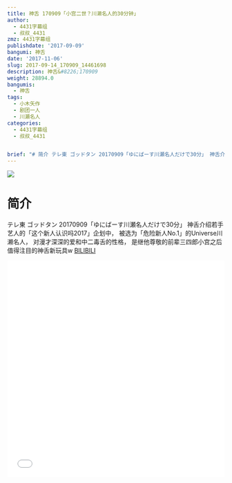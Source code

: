```yaml
---
title: 神舌 170909「小宫二世？川濑名人的30分钟」
author:
  - 4431字幕组
  - 叔叔_4431
zmz: 4431字幕组
publishdate: '2017-09-09'
bangumi: 神舌
date: '2017-11-06'
slug: 2017-09-14_170909_14461698
description: 神舌&#8226;170909
weight: 28894.0
bangumis:
  - 神舌
tags:
  - 小木矢作
  - 剧团一人
  - 川瀬名人
categories:
  - 4431字幕组
  - 叔叔_4431


brief: "# 简介 テレ東 ゴッドタン 20170909「ゆにばーす川瀬名人だけで30分」 神舌介绍若手艺人的「这个新人认识吗2017」企划中， 被选为「危险新人No.1」的Universe川濑名人， 对漫才深深的爱和中二毒舌的性格， 是继他尊敬的前辈三四郎小宫之后值得注目的神舌新玩具w"
---
```

![](https://i.imgur.com/LqWra8m.png)
# 简介  
テレ東
ゴッドタン 20170909「ゆにばーす川瀬名人だけで30分」
神舌介绍若手艺人的「这个新人认识吗2017」企划中，
被选为「危险新人No.1」的Universe川濑名人，
对漫才深深的爱和中二毒舌的性格，
是继他尊敬的前辈三四郎小宫之后值得注目的神舌新玩具w
  [BILIBILI](https://www.bilibili.com/video/av14461698/)

  <iframe src="//www.bilibili.com/blackboard/player.html?aid=14461698" width="100%" height="500" frameborder="0" allowfullscreen="allowfullscreen"></iframe>

